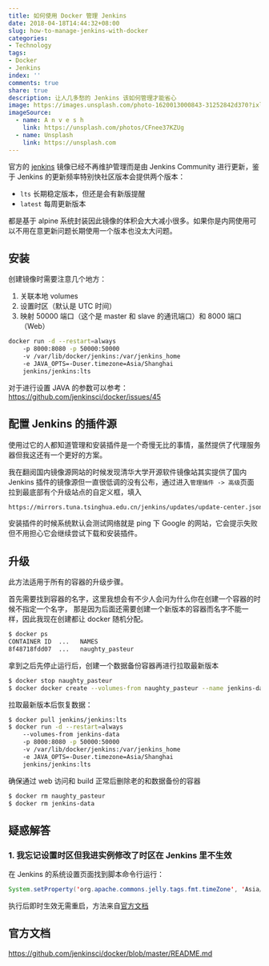 ```yaml
---
title: 如何使用 Docker 管理 Jenkins
date: 2018-04-18T14:44:32+08:00
slug: how-to-manage-jenkins-with-docker
categories:
- Technology
tags:
- Docker
- Jenkins
index: ''
comments: true
share: true
description: 让人几多愁的 Jenkins 该如何管理才能省心
image: https://images.unsplash.com/photo-1620013000843-31252842d370?ixlib=rb-4.0.3&ixid=MnwxMjA3fDB8MHxwaG90by1wYWdlfHx8fGVufDB8fHx8&auto=format&fit=crop&w=3270&q=80
imageSource:
  - name: A n v e s h
    link: https://unsplash.com/photos/CFnee37KZUg
  - name: Unsplash
    link: https://unsplash.com
---
```


官方的 [jenkins](https://hub.docker.com/_/jenkins) 镜像已经不再维护管理而是由 Jenkins Community 进行更新，鉴于 Jenkins 的更新频率特别快社区版本会提供两个版本：

- `lts` 长期稳定版本，但还是会有新版提醒
- `latest` 每周更新版本

都是基于 alpine 系统封装因此镜像的体积会大大减小很多。如果你是内网使用可以不用在意更新问题长期使用一个版本也没太大问题。

## 安装

创建镜像时需要注意几个地方：

1. 关联本地 volumes
1. 设置时区（默认是 UTC 时间）
1. 映射 50000 端口（这个是 master 和 slave 的通讯端口）和 8000 端口（Web）

```bash
docker run -d --restart=always
    -p 8000:8080 -p 50000:50000
    -v /var/lib/docker/jenkins:/var/jenkins_home
    -e JAVA_OPTS=-Duser.timezone=Asia/Shanghai
    jenkins/jenkins:lts
```

对于进行设置 JAVA 的参数可以参考：https://github.com/jenkinsci/docker/issues/45

## 配置 Jenkins 的插件源

使用过它的人都知道管理和安装插件是一个奇慢无比的事情，虽然提供了代理服务器但我这还有一个更好的方案。

我在翻阅国内镜像源网站的时候发现清华大学开源软件镜像站其实提供了国内 Jenkins 插件的镜像源但一直很低调的没有公布，通过进入`管理插件 -> 高级`页面拉到最底部有个升级站点的自定义框，填入

```bash
https://mirrors.tuna.tsinghua.edu.cn/jenkins/updates/update-center.json
```

安装插件的时候系统默认会测试网络就是 ping 下 Google 的网站，它会提示失败但不用担心它会继续尝试下载和安装插件。

## 升级

此方法适用于所有的容器的升级步骤。

首先需要找到容器的名字，这里我想会有不少人会问为什么你在创建一个容器的时候不指定一个名字，
那是因为后面还需要创建一个新版本的容器而名字不能一样，因此我现在创建都让 docker 随机分配。

```bash
$ docker ps
CONTAINER ID  ...   NAMES
8f48718fdd07  ...   naughty_pasteur
```

拿到之后先停止运行后，创建一个数据备份容器再进行拉取最新版本

```bash
$ docker stop naughty_pasteur
$ docker docker create --volumes-from naughty_pasteur --name jenkins-data jenkins/jenkins:lts
```

拉取最新版本后恢复数据：

```bash
$ docker pull jenkins/jenkins:lts
$ docker run -d --restart=always
    --volumes-from jenkins-data
    -p 8000:8080 -p 50000:50000
    -v /var/lib/docker/jenkins:/var/jenkins_home
    -e JAVA_OPTS=-Duser.timezone=Asia/Shanghai
    jenkins/jenkins:lts
```

确保通过 web 访问和 build 正常后删除老的和数据备份的容器

```bash
$ docker rm naughty_pasteur
$ docker rm jenkins-data
```

## 疑惑解答

### 1. 我忘记设置时区但我进实例修改了时区在 Jenkins 里不生效

在 Jenkins 的系统设置页面找到脚本命令行运行：

```java
System.setProperty('org.apache.commons.jelly.tags.fmt.timeZone', 'Asia/Shanghai')
```

执行后即时生效无需重启，方法来自[官方文档](https://wiki.jenkins.io/display/JENKINS/Change+time+zone)

## 官方文档

https://github.com/jenkinsci/docker/blob/master/README.md
